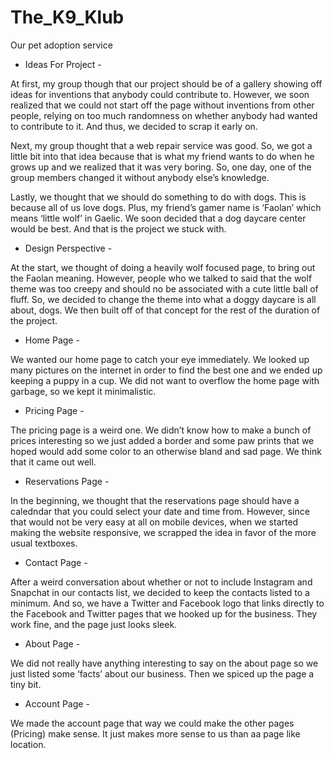 # The_K9_Klub
Our pet adoption service
- Ideas For Project -

At first, my group though that our project should be of a gallery showing off ideas for inventions that anybody could contribute to. However, we soon realized that we could not start off the page without inventions from other people, relying on too much randomness on whether anybody had wanted to contribute to it. And thus, we decided to scrap it early on.

Next, my group thought that a web repair service was good. So, we got a little bit into that idea because that is what my friend wants to do when he grows up and we realized that it was very boring. So, one day, one of the group members changed it without anybody else’s knowledge.

Lastly, we thought that we should do something to do with dogs. This is because all of us love dogs. Plus, my friend’s gamer name is ‘Faolan’ which means ‘little wolf’ in Gaelic. We soon decided that a dog daycare center would be best. And that is the project we stuck with.

- Design Perspective -

At the start, we thought of doing a heavily wolf focused page, to bring out the Faolan meaning. However, people who we talked to said that the wolf theme was too creepy and should no be associated with a cute little ball of fluff. So, we decided to change the theme into what a doggy daycare is all about, dogs. We then built off of that concept for the rest of the duration of the project.

- Home Page -

We wanted our home page to catch your eye immediately. We looked up many pictures on the internet in order to find the best one and we ended up keeping a puppy in a cup. We did not want to overflow the home page with garbage, so we kept it minimalistic.

- Pricing Page -

The pricing page is a weird one. We didn’t know how to make a bunch of prices interesting so we just added a border and some paw prints that we hoped would add some color to an otherwise bland and sad page. We think that it came out well.

- Reservations Page -

In the beginning, we thought that the reservations page should have a caledndar that you could select your date and time from. However, since that would not be very easy at all on mobile devices, when we started making the website responsive, we scrapped the idea in favor of the more usual textboxes.

- Contact Page -

After a weird conversation about whether or not to include Instagram and Snapchat in our contacts list, we decided to keep the contacts listed to a minimum. And so, we have a Twitter and Facebook logo that links directly to the Facebook and Twitter pages that we hooked up for the business. They work fine, and the page just looks sleek.

- About Page -

We did not really have anything interesting to say on the about page so we just listed some ‘facts’ about our business. Then we spiced up the page a tiny bit.

- Account Page -

We made the account page that way we could make the other pages (Pricing) make sense. It just makes more sense to us than aa page like location.
